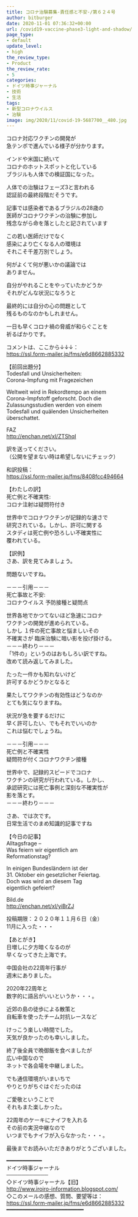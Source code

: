 ```yaml
---
title: コロナ治験募集-責任感と不安-/第６２４号
author: bitburger
date: 2020-11-01 07:36:32+00:00
url: /covid19-vaccine-phase3-light-and-shadow/
page_type:
- default
update_level:
- high
the_review_type:
- Product
the_review_rate:
- 5
categories:
- ドイツ時事ジャーナル
- 技術
- 生活
tags:
- 新型コロナウイルス
- 治験
image: img/2020/11/covid-19-5687700__480.jpg
---
```

コロナ対応ワクチンの開発が  
急テンポで進んでいる様子が分かります。

インドや米国に続いて  
コロナのホットスポットと化している  
ブラジルも人体での検証国になった。

人体での治験はフェーズ3と言われる  
認証前の最終段階だそうです。

記事では感染者であるブラジルの28歳の  
医師がコロナワクチンの治験に参加し  
残念ながら命を落としたと記されています

この若い医師だけでなく  
感染により亡くなる人の環境は  
それこそ千差万別でしょう。

何がよくて何が悪いかの議論では  
ありません。

自分がやれることをやっていたかどうか  
それがどんな状況になろうと

最終的には自分の心の問題として  
残るものなのかもしれません。

一日も早くコロナ禍の脅威が和らぐことを  
祈るばかりです。

  
コメントは、ここから↓↓↓：  
<https://ssl.form-mailer.jp/fms/e6d8662885332>

【前回出題分】  
Todesfall und Unsicherheiten:  
Corona-Impfung mit Fragezeichen

Weltweit wird in Rekordtempo an einem  
Corona-Impfstoff geforscht. Doch die  
Zulassungsstudien werden von einem  
Todesfall und quälenden Unsicherheiten  
überschattet.

FAZ  
<http://enchan.net/xl/ZTShqI>

  
訳を送ってください。  
（公開を望まない時は希望しないにチェック）

和訳投稿：  
 <https://ssl.form-mailer.jp/fms/8408fcc494664>

  
【わたしの訳】  
死亡例と不確実性:  
コロナ注射は疑問符付き

世界中でコロナワクチンが記録的な速さで  
研究されている。しかし、許可に関する  
スタディは死亡例や恐ろしい不確実性に  
覆われている。

  
【訳例】  
さあ、訳を見てみましょう。

問題ないですね。

－－－引用－－－  
死亡事故と不安:  
コロナウイルス 予防接種と疑問点

世界各地でかつてないほど急速にコロナ  
ワクチンの開発が進められている。  
しかし １件の死亡事故と悩ましいその  
不確実さが 臨床治験に暗い影を投げ掛ける。  
－－－終わり－－－  
「1件の」というのはおもしろい訳ですね。  
改めて読み返してみました。

たった一件かも知れないけど  
許可するかどうかとなると

果たしてワクチンの有効性はどうなのか  
とても気になりますね。

状況が急を要するだけに  
早く許可したい、でもそれでいいのか  
これは悩むでしょうね。

－－－引用－－－  
死亡例と不確実性  
疑問符が付くコロナワクチン接種

世界中で、記録的スピードでコロナ  
ワクチンの研究が行われている。しかし、  
承認研究には死亡事例と深刻な不確実性が  
影を落とす。  
－－－終わり－－－

  
さあ、では次です。  
日常生活でのまめ知識的記事ですね

【今日の記事】  
Alltagsfrage &#8211;  
Was feiern wir eigentlich am  
Reformationstag?

In einigen Bundesländern ist der  
31. Oktober ein gesetzlicher Feiertag.  
Doch was wird an diesem Tag  
eigentlich gefeiert?

Bild.de  
<http://enchan.net/xl/yiBrZJ>

投稿期限：２０２０年１１月６日（金）  
11月に入った・・・

【あとがき】  
日増しに夕方暗くなるのが  
早くなってきた上海です。

中国会社の22周年行事が  
週末にありました。

2020年22周年と  
数字的に語呂がいいというか・・・。

近郊の島の徒歩による散策と  
自転車を使ったチーム対抗レースなど

けっこう楽しい時間でした。  
天気が良かったのも幸いしました。

終了後全員で晩御飯を食べましたが  
広い中国なので  
ネットで各会場を中継しました。

でも通信環境がいまいちで  
やりとりがちぐはぐだったのは

ご愛敬ということで  
それもまた楽しかった。

22周年のケーキにナイフを入れる  
その前の実況中継なので  
いつまでもナイフが入らなかった・・・。

  
最後までお読みいただきありがとうございました。

━━━━━━━━━━━  
ドイツ時事ジャーナル  
───────────  
◇ドイツ時事ジャーナル【旧】  
<http://www.iroiro-information.blogspot.com/>  
◇このメールの感想、質問、要望等は：  
<https://ssl.form-mailer.jp/fms/e6d8662885332>  
━━━━━━━━━━━━━━━━━━━━━━━━